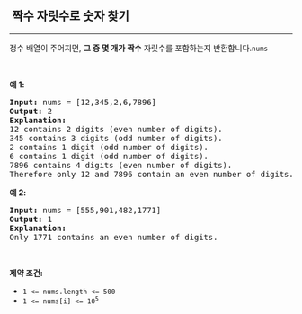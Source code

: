 <h2>  짝수 자릿수로 숫자 찾기</h2><hr><div><p><font _mstmutation="1" _msttexthash="431092766" _msthash="307">정수 배열이 주어지면, <strong _mstmutation="1" _istranslated="1">그 중 몇 개가 짝수</strong> 자릿수를 포함하는지 반환합니다.</font><code>nums</code></p>

<p>&nbsp;</p>
<p><strong class="example" _msttexthash="4625218" _msthash="308">예 1:</strong></p>

<pre><strong>Input:</strong> nums = [12,345,2,6,7896]
<strong>Output:</strong> 2
<strong>Explanation: 
</strong>12 contains 2 digits (even number of digits).&nbsp;
345 contains 3 digits (odd number of digits).&nbsp;
2 contains 1 digit (odd number of digits).&nbsp;
6 contains 1 digit (odd number of digits).&nbsp;
7896 contains 4 digits (even number of digits).&nbsp;
Therefore only 12 and 7896 contain an even number of digits.
</pre>

<p><strong class="example" _msttexthash="4625322" _msthash="309">예 2:</strong></p>

<pre><strong>Input:</strong> nums = [555,901,482,1771]
<strong>Output:</strong> 1 
<strong>Explanation: </strong>
Only 1771 contains an even number of digits.
</pre>

<p>&nbsp;</p>
<p><strong _msttexthash="21670714" _msthash="310">제약 조건:</strong></p>

<ul>
	<li><code>1 &lt;= nums.length &lt;= 500</code></li>
	<li><code>1 &lt;= nums[i] &lt;= 10<sup>5</sup></code></li>
</ul>
</div>